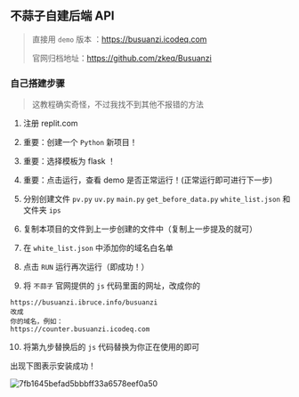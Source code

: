 ## 不蒜子自建后端 API

> 直接用 `demo` 版本 ：https://busuanzi.icodeq.com
> 
> 官网归档地址：https://github.com/zkeq/Busuanzi

### 自己搭建步骤

> 这教程确实奇怪，不过我找不到其他不报错的方法

1. 注册 replit.com

2. 重要：创建一个 `Python` 新项目！

3. 重要：选择模板为 flask ！

4. 重要：点击运行，查看 demo 是否正常运行！(正常运行即可进行下一步)

5. 分别创建文件 `pv.py` `uv.py` `main.py` `get_before_data.py` `white_list.json` 和文件夹 `ips`

6. 复制本项目的文件到上一步创建的文件中（复制上一步提及的就可）

7. 在 `white_list.json` 中添加你的域名白名单

8. 点击 `RUN` 运行再次运行（即成功！）

9. 将 `不蒜子` 官网提供的 `js` 代码里面的网址，改成你的

```
https://busuanzi.ibruce.info/busuanzi
改成
你的域名，例如：
https://counter.busuanzi.icodeq.com
```

10. 将第九步替换后的 `js` 代码替换为你正在使用的即可

出现下图表示安装成功！


![7fb1645befad5bbbff33a6578eef0a50](https://user-images.githubusercontent.com/62864752/163296339-168c05ad-dc10-48c8-a046-1c8e46635681.png)
